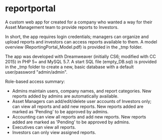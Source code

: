 # reportportal
A custom web app for created for a company who wanted a way for their Asset Management team to provide reports to Investors. 

In short, the app requires login credentials; managers can organize and upload reports and investors can access reports available to them. A model overview (ReportingPortal_Model.pdf) is provided in the _tmp folder. 

The app was developed with Dreamweaver (initially CS6; modified with CC 2015) in PHP 5+ and MySQL 5.7. A start SQL file (empty_DB.sql) is provided in the _tmp folder to create a new, basic database with a default user/password "admin/admin". 

Role-based access summary:
- Admins maintain users, company names, and report categories. New reports added by admins are automatically available.
- Asset Managers can add/edit/delete user accounts of Investors only; can view all reports and add new reports. New reports added are marked as 'Pending' to be approved by admins.
- Accounting can view all reports and add new reports. New reports added are marked as 'Pending' to be approved by admins.
- Executives can view all reports. 
- Investors can only view assigned reports.

